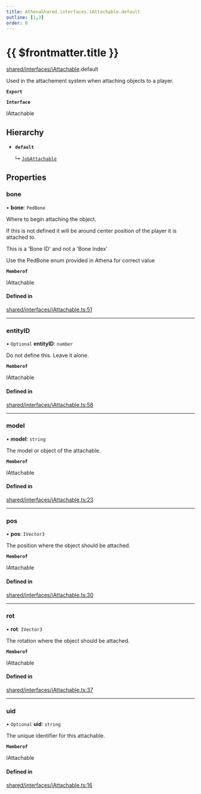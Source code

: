 ```yaml
---
title: AthenaShared.interfaces.iAttachable.default
outline: [1,3]
order: 0
---
```


# {{ $frontmatter.title }}


[shared/interfaces/iAttachable](../modules/shared_interfaces_iAttachable.md).default

Used in the attachement system when attaching objects to a player.

**`Export`**

**`Interface`**

IAttachable

## Hierarchy

- **`default`**

  ↳ [`JobAttachable`](shared_interfaces_iAttachable_JobAttachable.md)

## Properties

### bone

• **bone**: `PedBone`

Where to begin attaching the object.

If this is not defined it will be around center position of the player it is attached to.

This is a 'Bone ID' and not a 'Bone Index'

Use the PedBone enum provided in Athena for correct value

**`Memberof`**

IAttachable

#### Defined in

[shared/interfaces/iAttachable.ts:51](https://github.com/Stuyk/altv-athena/blob/552012ca4/src/core/shared/interfaces/iAttachable.ts#L51)

___

### entityID

• `Optional` **entityID**: `number`

Do not define this. Leave it alone.

**`Memberof`**

IAttachable

#### Defined in

[shared/interfaces/iAttachable.ts:58](https://github.com/Stuyk/altv-athena/blob/552012ca4/src/core/shared/interfaces/iAttachable.ts#L58)

___

### model

• **model**: `string`

The model or object of the attachable.

**`Memberof`**

IAttachable

#### Defined in

[shared/interfaces/iAttachable.ts:23](https://github.com/Stuyk/altv-athena/blob/552012ca4/src/core/shared/interfaces/iAttachable.ts#L23)

___

### pos

• **pos**: `IVector3`

The position where the object should be attached.

**`Memberof`**

IAttachable

#### Defined in

[shared/interfaces/iAttachable.ts:30](https://github.com/Stuyk/altv-athena/blob/552012ca4/src/core/shared/interfaces/iAttachable.ts#L30)

___

### rot

• **rot**: `IVector3`

The rotation where the object should be attached.

**`Memberof`**

IAttachable

#### Defined in

[shared/interfaces/iAttachable.ts:37](https://github.com/Stuyk/altv-athena/blob/552012ca4/src/core/shared/interfaces/iAttachable.ts#L37)

___

### uid

• `Optional` **uid**: `string`

The unique identifier for this attachable.

**`Memberof`**

IAttachable

#### Defined in

[shared/interfaces/iAttachable.ts:16](https://github.com/Stuyk/altv-athena/blob/552012ca4/src/core/shared/interfaces/iAttachable.ts#L16)
